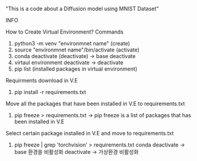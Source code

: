 "This is a code about a Diffusion model using MNIST Dataset"

INFO 

How to Create Virtual Environment?
Commands
1. python3 -m venv "environmnet name" (create)
2. source "environmnet name"/bin/activate (activate)
3. conda deactivate (deactivate) -> base deactivate
4. virtaul environment deactivate -> deactivate
5. pip list (installed packages in virtual environment)

Requirments download in V.E
1. pip install -r requirements.txt

Move all the packages that have been installed in V.E to requirements.txt
1. pip freeze > requirements.txt
-> pip freeze is a list of packages that has been installed in V.E

Select certain package installed in V.E and move to requirements.txt
1. pip freeze | grep 'torchvision' > requirements.txt
conda deactivate -> base 환경을 비활성화
deactivate -> 가상환경 비활성화
